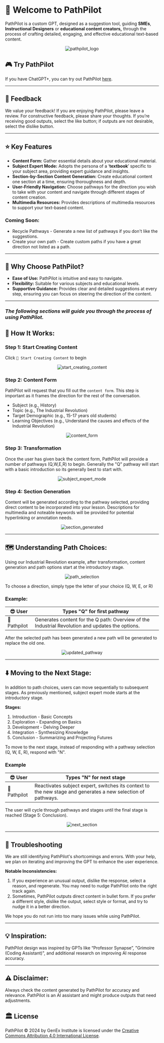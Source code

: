 # 👋 Welcome to PathPilot

PathPilot is a custom GPT, designed as a suggestion tool, guiding **SMEs**, **Instructional Designers** or **educational content creators,** through the process of crafting detailed, engaging, and effective educational text-based content.  

<div align="center">
  <img src="assets/pathpilot_logo.png" alt="pathpilot_logo">
</div>

## 🎮 Try PathPilot

If you have ChatGPT+, you can try out PathPilot [here](https://chatgpt.com/g/g-hnIPy5e0Z-pathpilot).

---

## 💬 Feedback

We value your feedback! If you are enjoying PathPilot, please leave a review. For constructive feedback, please share your thoughts. If you’re receiving good outputs, select the like button; if outputs are not desirable, select the dislike button.

---

## ⭐ Key Features

- **Content Form:** Gather essential details about your educational material.
- **Subject Expert Mode:** Adopts the persona of a ‘**textbook**’ specific to your subject area, providing expert guidance and insights.
- **Section-by-Section Content Generation:** Create educational content one section at a time, ensuring thoroughness and depth.
- **User-Friendly Navigation:** Choose pathways for the direction you wish to take with your content and navigate through different stages of content creation.
- **Multimedia Resources:** Provides descriptions of multimedia resources to support your text-based content.

### Coming Soon:

- Recycle Pathways - Generate a new list of pathways if you don't like the suggestions.
- Create your own path - Create custom paths if you have a great direction not listed as a path.

---

## 🤔 Why Choose PathPilot?

- **Ease of Use:** PathPilot is intuitive and easy to navigate.
- **Flexibility:** Suitable for various subjects and educational levels.
- **Supportive Guidance:** Provides clear and detailed suggestions at every step, ensuring you can focus on steering the direction of the content.

---

### ***The following sections will guide you through the process of using PathPilot.***

## 🔨 How It Works:

### **Step 1: Start Creating Content**

Click `🌟 Start Creating Content` to begin

<div align="center">
  <img src="assets/start_creating_content.jpg" alt="start_creating_content">
</div>

### **Step 2: Content Form**

PathPilot will request that you fill out the `content form`. This step is important as it frames the direction for the rest of the conversation.

- Subject (e.g., History)
- Topic (e.g., The Industrial Revolution)
- Target Demographic (e.g., 15-17 years old students)
- Learning Objectives (e.g., Understand the causes and effects of the Industrial Revolution)

<div align="center">
  <img src="assets/content_form.jpg" alt="content_form">
</div>

### **Step 3: Transformation**

Once the user has given back the content form, PathPilot will provide a number of pathways (Q,W,E,R) to begin. Generally the "Q" pathway will start with a basic introduction so its generally  best to start with. 

<div align="center">
  <img src="assets/subject_expert_mode.jpg" alt="subject_expert_mode">
</div>


### **Step 4: Section Generation**

Content will be generated according to the pathway selected, providing direct content to be incorporated into your lesson. Descriptions for multimedia and noteable keywords will be provided for potential hyperlinking or annotation needs.  

<div align="center">
  <img src="assets/section_generated.jpg" alt="section_generated">
</div>

---

## 🗺️ Understanding Path Choices:

Using our Industrial Revolution example, after transformation, content generation and path options start at the introductory stage.

<div align="center">
  <img src="assets/path_selection.jpg" alt="path_selection">
</div>

To choose a direction, simply type the letter of your choice (Q, W, E, or R) 

### Example:

| 😎 User | Types "Q" for first pathway |
| --- | --- |
| 🤖 Pathpilot  | Generates content for the Q path: Overview of the Industrial Revolution and updates the options. |

After the selected path has been generated a new path will be generated to replace the old one. 

<div align="center">
  <img src="assets/updated_pathway.jpg" alt="updated_pathway">
</div>

---

## ⬇️ Moving to the Next Stage:

In addition to path choices, users can move sequentially to subsequent stages. As previously mentioned, subject expert mode starts at the introductory stage.

**Stages:**

1. Introduction - Basic Concepts
2. Exploration - Expanding on Basics
3. Development - Delving Deeper
4. Integration - Synthesizing Knowledge
5. Conclusion - Summarizing and Projecting Futures

To move to the next stage, instead of responding with a pathway selection (Q, W, E, R), respond with "N".

### Example

| 😎 User | Types "N" for next stage |
| --- | --- |
| 🤖 Pathpilot  | Reactivates subject expert, switches its context to the new stage and generates a new selection of pathways.  |

The user will cycle through pathways and stages until the final stage is reached (Stage 5: Conclusion).

<div align="center">
  <img src="assets/next_section.jpg" alt="next_section">
</div>

---

## 🧰 Troubleshooting

We are still identifying PathPilot's shortcomings and errors. With your help, we plan on iterating and improving the GPT to enhance the user experience.

**Notable Inconsistencies:**

1. If you experience an unusual output, dislike the response, select a reason, and regenerate. You may need to nudge PathPilot onto the right track again.
2. Sometimes, PathPilot outputs direct content in bullet form. If you prefer a different style, dislike the output, select style or format, and try to nudge it in a better direction.

We hope you do not run into too many issues while using PathPilot.

---

## 💡 Inspiration:

PathPilot design was inspired by GPTs like “Professor Synapse”, "Grimoire (Coding Assistant)", and additional research on improving AI response accuracy.

---

## ⚠️ Disclaimer:

Always check the content generated by PathPilot for accuracy and relevance. PathPilot is an AI assistant and might produce outputs that need adjustments.

## 🏛️ License

PathPilot © 2024 by GenEx Institute is licensed under the [Creative Commons Attribution 4.0 International License](https://creativecommons.org/licenses/by/4.0/).

